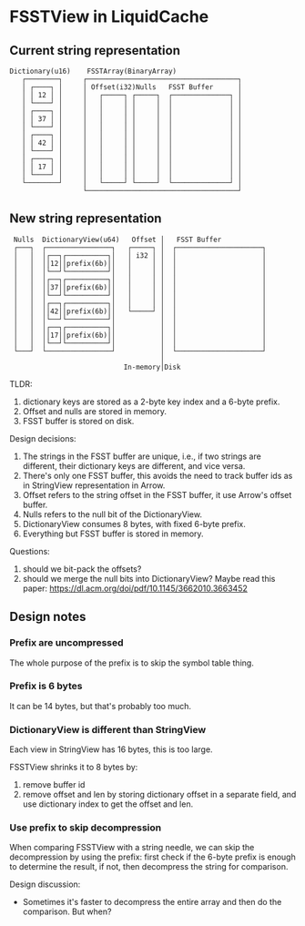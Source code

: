 # FSSTView in LiquidCache

## Current string representation

```
Dictionary(u16)    FSSTArray(BinaryArray)                   
   ┌────────┐     ┌─────────────────────────────────────┐   
   │ ┌────┐ │     │ Offset(i32)Nulls   FSST Buffer      │   
   │ │ 12 │ │     │   ┌─────┐ ┌─────┐  ┌──────────────┐ │   
   │ └────┘ │     │   │     │ │     │  │              │ │   
   │ ┌────┐ │     │   │     │ │     │  │              │ │   
   │ │ 37 │ │     │   │     │ │     │  │              │ │   
   │ └────┘ │     │   │     │ │     │  │              │ │   
   │ ┌────┐ │     │   │     │ │     │  │              │ │   
   │ │ 42 │ │     │   │     │ │     │  │              │ │   
   │ └────┘ │     │   │     │ │     │  │              │ │   
   │ ┌────┐ │     │   │     │ │     │  │              │ │   
   │ │ 17 │ │     │   │     │ │     │  │              │ │   
   │ └────┘ │     │   │     │ │     │  │              │ │   
   └────────┘     │   └─────┘ └─────┘  └──────────────┘ │   
                  └─────────────────────────────────────┘   
```
## New string representation

```
 Nulls  DictionaryView(u64)   Offset │   FSST Buffer           
 ┌───┐  ┌────────────────┐   ┌─────┐ │  ┌─────────────────────┐
 │   │  │┌──┐┌──────────┐│   │ i32 │ │  │                     │
 │   │  ││12││prefix(6b)││   │     │ │  │                     │
 │   │  │└──┘└──────────┘│   │     │ │  │                     │
 │   │  │┌──┐┌──────────┐│   │     │ │  │                     │
 │   │  ││37││prefix(6b)││   │     │ │  │                     │
 │   │  │└──┘└──────────┘│   │     │ │  │                     │
 │   │  │┌──┐┌──────────┐│   │     │ │  │                     │
 │   │  ││42││prefix(6b)││   └─────┘ │  │                     │
 │   │  │└──┘└──────────┘│           │  │                     │
 │   │  │┌──┐┌──────────┐│           │  │                     │
 │   │  ││17││prefix(6b)││           │  │                     │
 │   │  │└──┘└──────────┘│           │  │                     │
 └───┘  └────────────────┘           │  └─────────────────────┘
                                     │                         
                            In-memory│Disk                     
```

TLDR: 
1. dictionary keys are stored as a 2-byte key index and a 6-byte prefix.
2. Offset and nulls are stored in memory.
3. FSST buffer is stored on disk.

Design decisions:
1. The strings in the FSST buffer are unique, i.e., if two strings are different, their dictionary keys are different, and vice versa.
2. There's only one FSST buffer, this avoids the need to track buffer ids as in StringView representation in Arrow. 
3. Offset refers to the string offset in the FSST buffer, it use Arrow's offset buffer.
4. Nulls refers to the null bit of the DictionaryView.
5. DictionaryView consumes 8 bytes, with fixed 6-byte prefix. 
6. Everything but FSST buffer is stored in memory.

Questions:
1. should we bit-pack the offsets?
2. should we merge the null bits into DictionaryView? Maybe read this paper: https://dl.acm.org/doi/pdf/10.1145/3662010.3663452


## Design notes

### Prefix are uncompressed
The whole purpose of the prefix is to skip the symbol table thing.

### Prefix is 6 bytes
It can be 14 bytes, but that's probably too much.

### DictionaryView is different than StringView 
Each view in StringView has 16 bytes, this is too large.

FSSTView shrinks it to 8 bytes by:
1. remove buffer id
2. remove offset and len by storing dictionary offset in a separate field, and use dictionary index to get the offset and len.

### Use prefix to skip decompression

When comparing FSSTView with a string needle, we can skip the decompression by using the prefix: first check if the 6-byte prefix is enough to determine the result, if not, then decompress the string for comparison.

Design discussion:
- Sometimes it's faster to decompress the entire array and then do the comparison. But when?
